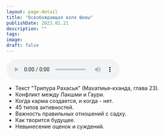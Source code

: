 ```yaml
---
layout: page-detail
title: "Освобождающая воля Шивы"
publishDate: 2023.02.21
description: ""
tags:
image:
draft: false
---
```


<audio title="2023.02.21 - Освобождающая воля Шивы.mp3" src="/upload/iblock/34b/34be64f15eebdb8b3aa6cba5ca6388b8.mp3" controls=""></audio>

* Текст "Трипура Рахасья" (Махатмья-кханда, глава 23).
* Конфликт между Лакшми и Гаури.
* Когда карма создается, и когда - нет.
* 45 типов активностей.
* Важность правильных отношений с садху.
* Как творится будущее.
* Невынесение оценок и суждений.

  
